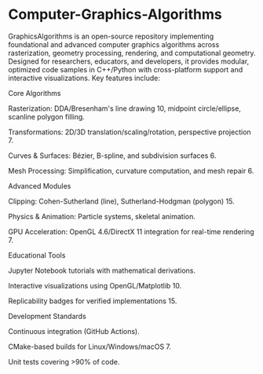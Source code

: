 # Computer-Graphics-Algorithms
GraphicsAlgorithms is an open-source repository implementing foundational and advanced computer graphics algorithms across rasterization, geometry processing, rendering, and computational geometry. Designed for researchers, educators, and developers, it provides modular, optimized code samples in C++/Python with cross-platform support and interactive visualizations. Key features include:

Core Algorithms

Rasterization: DDA/Bresenham's line drawing 10, midpoint circle/ellipse, scanline polygon filling.

Transformations: 2D/3D translation/scaling/rotation, perspective projection 7.

Curves & Surfaces: Bézier, B-spline, and subdivision surfaces 6.

Mesh Processing: Simplification, curvature computation, and mesh repair 6.

Advanced Modules

Clipping: Cohen-Sutherland (line), Sutherland-Hodgman (polygon) 15.

Physics & Animation: Particle systems, skeletal animation.

GPU Acceleration: OpenGL 4.6/DirectX 11 integration for real-time rendering 7.

Educational Tools

Jupyter Notebook tutorials with mathematical derivations.

Interactive visualizations using OpenGL/Matplotlib 10.

Replicability badges for verified implementations 15.

Development Standards

Continuous integration (GitHub Actions).

CMake-based builds for Linux/Windows/macOS 7.

Unit tests covering >90% of code.

